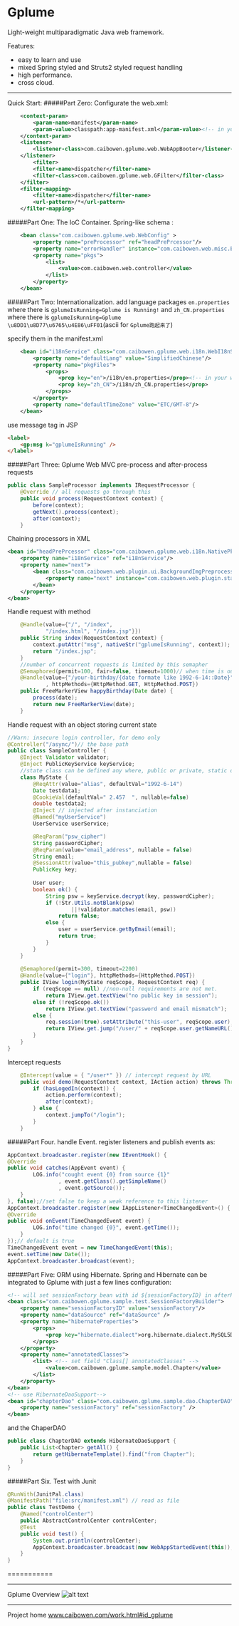 Gplume
======

Light-weight multiparadigmatic Java web framework.

Features:
 - easy to learn and use
 - mixed Spring styled and Struts2 styled request handling
 - high performance.
 - cross cloud.

----------------------------
Quick Start:
#####Part Zero: Configurate the web.xml:

```XML
	<context-param>
        <param-name>manifest</param-name>
        <param-value>classpath:app-manifest.xml</param-value><!-- in your class path -->
    </context-param>
	<listener>
		<listener-class>com.caibowen.gplume.web.WebAppBooter</listener-class>
	</listener>
		<filter>
		<filter-name>dispatcher</filter-name>
		<filter-class>com.caibowen.gplume.web.GFilter</filter-class>
	</filter>
	<filter-mapping>
		<filter-name>dispatcher</filter-name>
		<url-pattern>/*</url-pattern>
	</filter-mapping>
```
#####Part One: The IoC Container.
Spring-like schema :
```XML
	<bean class="com.caibowen.gplume.web.WebConfig" >
		<property name="preProcessor" ref="headPrePrcessor"/>
		<property name="errorHandler" instance="com.caibowen.web.misc.ErrorHandler" />
		<property name="pkgs">
			<list>
				<value>com.caibowen.web.controller</value>
			</list>
		</property>
	</bean>
```
#####Part Two: Internationalization. 
add language packages 
	`en.properties` where there is `gplumeIsRunning=Gplume is Running!` 
and 
	`zh_CN.properties` where there is `gplumeIsRunning=Gplume \u8DD1\u8D77\u6765\u4E86\uFF01`(ascii for `Gplume跑起来了`)  

specify them in the manifest.xml
```XML
	<bean id="i18nService" class="com.caibowen.gplume.web.i18n.WebI18nService">
	    <property name="defaultLang" value="SimplifiedChinese"/>
	    <property name="pkgFiles">
	        <props>
	            <prop key="en">/i18n/en.properties</prop><!-- in your web root -->
	            <prop key="zh_CN">/i18n/zh_CN.properties</prop>
	        </props>
	    </property>
	    <property name="defaultTimeZone" value="ETC/GMT-8"/>
	</bean>
```
use message tag in JSP
```HTML
<label>
	<gp:msg k="gplumeIsRunning" />
</label>
```
#####Part Three: Gplume Web MVC
pre-process and after-process requests
```java
public class SampleProcessor implements IRequestProcessor {
	@Override // all requests go through this
	public void process(RequestContext context) {
		before(context);
		getNext().process(context);
		after(context);
	}
```
Chaining processors in XML
```XML
<bean id="headPrePrcessor" class="com.caibowen.gplume.web.i18n.NativePkgInjector">
	<property name="i18nService" ref="i18nService"/>
	<property name="next">
		<bean class="com.caibowen.web.plugin.ui.BackgroundImgPreprocessor">
			<property name="next" instance="com.caibowen.web.plugin.statistic.LogRequestPreProcessor"/>
		</bean>
	</property>
</bean>
```
Handle request with method
```Java
	@Handle(value={"/", "/index",
			"/index.html", "/index.jsp"}})
	public String index(RequestContext context) {
		context.putAttr("msg", nativeStr("gplumeIsRunning", context));
		return "/index.jsp";
	}
	//number of concurrent requests is limited by this semapher
	@Semaphored(permit=100, fair=false, timeout=1000)// when time is out, send http code 503 
	@Handle(value={"/your-birthday/{date formate like 1992-6-14::Date}"}
			, httpMethods={HttpMethod.GET, HttpMethod.POST})
	public FreeMarkerView happyBirthday(Date date) {
		process(date);
		return new FreeMarkerView(date);
	}
```
Handle request with an object storing current state
```Java
//Warn: insecure login controller, for demo only
@Controller("/async/")// the base path
public class SampleController {
	@Inject Validator validator;
	@Inject PublicKeyService keyService;
	//state class can be defined any where, public or private, static or non-static
	class MyState {
		@ReqAttr(value="alias", defaultVal="1992-6-14")
		Date testdata1;
		@CookieVal(defaultVal=" 2.457  ", nullable=false)
		double testdata2;
		@Inject // injected after instanciation 
		@Named("myUserService")
		UserService userService;

		@ReqParam("psw_cipher")
		String passwordCipher;
		@ReqParam(value="email_address", nullable = false)
		String email;
		@SessionAttr(value="this_pubkey",nullable = false)
		PublicKey key;
		
		User user;
		boolean ok() {
			String psw = keyService.decrypt(key, passwordCipher);
			if (!Str.Utils.notBlank(psw)
					||!validator.matches(email, psw))
				return false;
			else {
				user = userService.getByEmail(email);
				return true;
			}
		}
	}
	
	@Semaphored(permit=300, timeout=2200)
	@Handle(value={"login"}, httpMethods={HttpMethod.POST})
	public IView login(MyState reqScope, RequestContext req) {
		if (reqScope == null) //non-null requirements are not met.
			return IView.get.textView("no public key in session");
		else if (!reqScope.ok())
			return IView.get.textView("password and email mismatch");
		else {
			req.session(true).setAttribute("this-user", reqScope.user);
			return IView.get.jump("/user/" + reqScope.user.getNameURL());
		}
	}
}
```
Intercept requests
```java
	@Intercept(value = { "/user*" }) // intercept request by URL
	public void demo(RequestContext context, IAction action) throws Throwable {
		if (hasLogedIn(context)) {
			action.perform(context);
			after(context);
		} else {
			context.jumpTo("/login");
		}
	}
```
#####Part Four. handle Event. 
register listeners and publish events as:
```Java
AppContext.broadcaster.register(new IEventHook() {
@Override
public void catches(AppEvent event) {
		LOG.info("cought event {0} from source {1}"
				, event.getClass().getSimpleName()
				, event.getSource());
	}
}, false);//set false to keep a weak reference to this listener
AppContext.broadcaster.register(new IAppListener<TimeChangedEvent>() {
@Override
public void onEvent(TimeChangedEvent event) {
		LOG.info("time changed {0}", event.getTime());
	}
});// default is true
TimeChangedEvent event = new TimeChangedEvent(this);
event.setTime(new Date());
AppContext.broadcaster.broadcast(event);
```
#####Part Five: ORM using Hibernate.
Spring and Hibernate can be integrated to Gplume with just a few lines configuration:

``` XML
<!-- will set sessionFactory bean with id ${sessionFactoryID} in afterPropertiesSet() -->
<bean class="com.caibowen.gplume.sample.test.SessionFactoryBuilder">
	<property name="sessionFactoryID" value="sessionFactory"/>
	<property name="dataSource" ref="dataSource" />
	<property name="hibernateProperties">
		<props>
			<prop key="hibernate.dialect">org.hibernate.dialect.MySQL5Dialect</prop>
		</props>
	</property>
	<property name="annotatedClasses">
		<list> <!-- set field "Class[] annotatedClasses" -->
			<value>com.caibowen.gplume.sample.model.Chapter</value>
		</list>
	</property>
</bean>
<!-- use HibernateDaoSupport-->
<bean id="chapterDao" class="com.caibowen.gplume.sample.dao.ChapterDAO">
	<property name="sessionFactory" ref="sessionFactory" />
</bean>
```
 and the ChaperDAO 
```Java
public class ChapterDAO extends HibernateDaoSupport {
	public List<Chapter> getAll() {
		return getHibernateTemplate().find("from Chapter");
	}
}
```
#####Part Six. Test with Junit
```Java
@RunWith(JunitPal.class)
@ManifestPath("file:src/manifest.xml") // read as file
public class TestDemo {
	@Named("controlCenter")
	public AbstractControlCenter controlCenter;
	@Test
	public void test() {
		System.out.println(controlCenter);
		AppContext.broadcaster.broadcast(new WebAppStartedEvent(this));
	}
}
```
===========
**************
Gplume Overview
![alt text](https://dl.dropboxusercontent.com/s/iklpmr1jdyktdn2/gplume_struture.jpg)

***************
Project home www.caibowen.com/work.html#id_gplume
